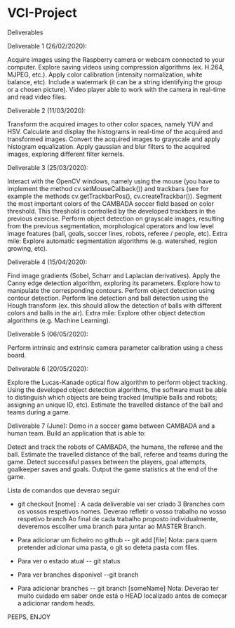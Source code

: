 # VCI-Project
Deliverables

  Deliverable 1 (26/02/2020): 

  Acquire images using the Raspberry camera or webcam connected to your computer.
  Explore saving videos using compression algorithms (ex. H.264, MJPEG, etc.).
  Apply color calibration (intensity normalization, white balance, etc).
  Include a watermark (it can be a string identifying the group or a chosen picture).
  Video player able to work with the camera in real-time and read video files.




  Deliverable 2 (11/03/2020): 

  Transform the acquired images to other color spaces, namely YUV and HSV.
  Calculate and display the histograms in real-time of the acquired and transformed images.
  Convert the acquired images to grayscale and apply histogram equalization.
  Apply gaussian and blur filters to the acquired images, exploring different filter kernels.



  Deliverable 3 (25/03/2020): 

  Interact with the OpenCV windows, namely using the mouse (you have to implement the method cv.setMouseCallback()) and trackbars (see for example the methods cv.getTrackbarPos(), cv.createTrackbar()).
  Segment the most important colors of the CAMBADA soccer field based on color threshold. This threshold is controlled by the developed trackbars in the previous exercise. 
  Perform object detection on grayscale images, resulting from the previous segmentation, morphological operators and low level image features (ball, goals, soccer lines, robots, referee / people, etc).
  Extra mile: Explore automatic segmentation algorithms (e.g. watershed, region growing, etc).

  Deliverable 4 (15/04/2020):

  Find image gradients (Sobel, Scharr and Laplacian derivatives).
  Apply the Canny edge detection algorithm, exploring its parameters. Explore how to manipulate the corresponding contours.
  Perform object detection using contour detection.
  Perform line detection and ball detection using the Hough transform  (ex. this should allow the detection of balls with different colors and balls in the air).
  Extra mile: Explore other object detection algorithms (e.g. Machine Learning).

  Deliverable 5 (06/05/2020): 

  Perform intrinsic and extrinsic camera parameter calibration using a chess board.

  Deliverable 6 (20/05/2020):

  Explore the Lucas-Kanade optical flow algorithm to perform object tracking. Using the developed object detection algorithms, the software must be able to distinguish which objects are being tracked (multiple balls and robots; assigning an unique ID,  etc).
  Estimate the travelled distance of the ball and teams during a game.

  Deliverable 7 (June): Demo in a soccer game between CAMBADA and a human team. Build an application that is able to:

  Detect and track the robots of CAMBADA, the humans, the referee and the ball.
  Estimate the travelled distance of the ball, referee and teams during the game.
  Detect successful passes between the players, goal attempts, goalkeeper saves and goals.
  Output the game statistics at the end of the game.


Lista de comandos que deverao seguir
- git checkout [nome] : A cada deliverable vai ser criado 3 Branches com os vossos respetivos nomes. Deverao refletir o vosso trabalho no vosso respetivo branch
Ao final de cada trabalho proposto individualmente, deveremos escolher uma branch para juntar ao MASTER Branch.

- Para adicionar um ficheiro no github
-- git add [file]
Nota: para quem pretender adicionar uma pasta, o git so deteta pasta com files.

- Para ver o estado atual
-- git status

- Para ver branches disponivel
--git branch

- Para adicionar branches
-- git branch [someName]
Nota: Deverao ter muito cuidado em saber onde está o HEAD localizado antes de começar a adicionar random heads.

PEEPS, ENJOY
